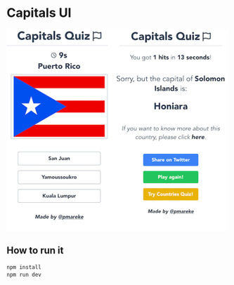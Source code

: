 # Capitals UI

![Capitals UI](/images/capitals.png)

## How to run it

```sh
npm install
npm run dev
```
